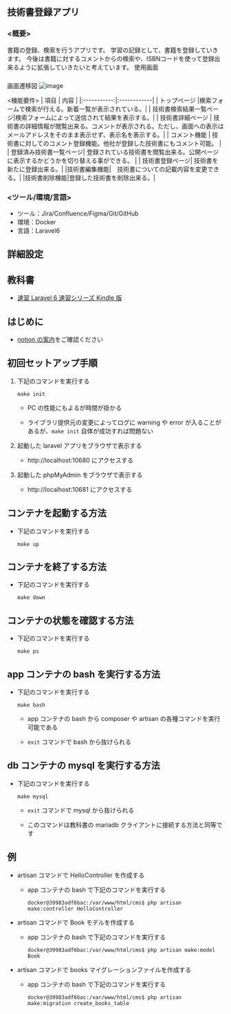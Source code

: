 ## 技術書登録アプリ
### <概要>
書籍の登録、検索を行うアプリです。
学習の記録として、書籍を登録していきます。
今後は書籍に対するコメントからの検索や、ISBNコードを使って登録出来るように拡張していきたいと考えています。
使用画面

### 
画面遷移図
![image](https://user-images.githubusercontent.com/68890733/130906212-2d1e6a11-5bfd-4b39-a770-3e632ec588a2.png)

<機能要件>
|  項目 |  内容 |
|:-----------:|:------------|
| トップページ           |検索フォームで検索が行える。新着一覧が表示されている。|
| 技術書検索結果一覧ページ|検索フォームによって送信されて結果を表示する。|
| 技術書詳細ページ       | 技術書の詳細情報が閲覧出来る。コメントが表示される。ただし、画面への表示はメールアドレスをそのまま表示せず、表示名を表示する。|
| コメント機能            | 技術書に対してのコメント登録機能。他社が登録した技術書にもコメント可能。  |
| 登録済み技術書一覧ページ| 登録されている技術書を閲覧出来る。公開ページに表示するかどうかを切り替える事ができる。 |
| 技術書登録ページ| 技術書を新たに登録出来る。| 
|技術書編集機能|　技術書についての記載内容を変更できる。|
|技術書削除機能|登録した技術書を削除出来る。|
### <ツール/環境/言語>
- ツール：Jira/Confluence/Figma/Git/GitHub
- 環境：Docker
- 言語：Laravel6


## 詳細設定

## 教科書

- [速習 Laravel 6 速習シリーズ Kindle 版](https://www.amazon.co.jp/dp/b07xc2ql4m)

## はじめに

- [notion の案内](https://www.notion.so/codegym/Laravel-5158254eedd9481baea7cde3ab6585dd)をご確認ください

## 初回セットアップ手順

1. 下記のコマンドを実行する

   ```
   make init
   ```

   - PC の性能にもよるが時間が掛かる

   - ライブラリ提供元の変更によってログに warning や error が入ることがあるが、`make init` 自体が成功すれば問題ない

1. 起動した laravel アプリをブラウザで表示する

   - http://localhost:10680 にアクセスする

1. 起動した phpMyAdmin をブラウザで表示する

   - http://localhost:10681 にアクセスする

## コンテナを起動する方法

- 下記のコマンドを実行する

  ```
  make up
  ```

## コンテナを終了する方法

- 下記のコマンドを実行する

  ```
  make down
  ```

## コンテナの状態を確認する方法

- 下記のコマンドを実行する

  ```
  make ps
  ```

## app コンテナの bash を実行する方法

- 下記のコマンドを実行する

  ```
  make bash
  ```

  - app コンテナの bash から composer や artisan の各種コマンドを実行可能である

  - `exit` コマンドで bash から抜けられる

## db コンテナの mysql を実行する方法

- 下記のコマンドを実行する

  ```
  make mysql
  ```

  - `exit` コマンドで mysql から抜けられる

  - このコマンドは教科書の mariadb クライアントに接続する方法と同等です

## 例

- artisan コマンドで HelloController を作成する

  - app コンテナの bash で下記のコマンドを実行する

    ```
    docker@39983adf6bac:/var/www/html/cms$ php artisan make:controller HelloController
    ```

- artisan コマンドで Book モデルを作成する

  - app コンテナの bash で下記のコマンドを実行する

    ```
    docker@39983adf6bac:/var/www/html/cms$ php artisan make:model Book
    ```

- artisan コマンドで books マイグレーションファイルを作成する

  - app コンテナの bash で下記のコマンドを実行する

    ```
    docker@39983adf6bac:/var/www/html/cms$ php artisan make:migration create_books_table
    ```
